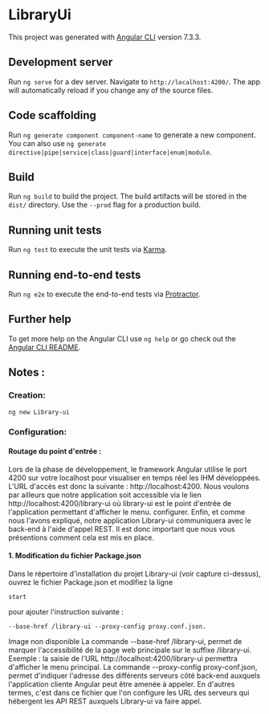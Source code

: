 # LibraryUi

This project was generated with [Angular CLI](https://github.com/angular/angular-cli) version 7.3.3.

## Development server

Run `ng serve` for a dev server. Navigate to `http://localhost:4200/`. The app will automatically reload if you change any of the source files.

## Code scaffolding

Run `ng generate component component-name` to generate a new component. You can also use `ng generate directive|pipe|service|class|guard|interface|enum|module`.

## Build

Run `ng build` to build the project. The build artifacts will be stored in the `dist/` directory. Use the `--prod` flag for a production build.

## Running unit tests

Run `ng test` to execute the unit tests via [Karma](https://karma-runner.github.io).

## Running end-to-end tests

Run `ng e2e` to execute the end-to-end tests via [Protractor](http://www.protractortest.org/).

## Further help

To get more help on the Angular CLI use `ng help` or go check out the [Angular CLI README](https://github.com/angular/angular-cli/blob/master/README.md).

## Notes :

### Creation: 

```
ng new Library-ui
```
### Configuration: 

#### Routage du point d'entrée : 

Lors de la phase de développement, le framework Angular utilise le port 4200 sur votre localhost pour visualiser en temps réel les IHM développées. L’URL d'accès est donc la suivante : http://localhost:4200.
Nous voulons par ailleurs que notre application soit accessible via le lien http://localhost:4200/library-ui où library-ui est le point d'entrée de l'application permettant d'afficher le menu. configurer. Enfin, et comme nous l'avons expliqué, notre application Library-ui communiquera avec le back-end à l'aide d'appel REST. Il est donc important que nous vous présentions comment cela est mis en place.

#### 1. Modification du fichier Package.json

Dans le répertoire d'installation du projet Library-ui (voir capture ci-dessus), ouvrez le fichier Package.json et modifiez la ligne

```
start
```
pour ajouter l'instruction suivante : 
```
--base-href /library-ui --proxy-config proxy.conf.json.
```

Image non disponible
La commande --base-href /library-ui, permet de marquer l'accessibilité de la page web principale sur le suffixe /library-ui. Exemple : la saisie de l’URL http://localhost:4200/library-ui permettra d'afficher le menu principal.
La commande --proxy-config proxy-conf.json, permet d'indiquer l'adresse des différents serveurs côté back-end auxquels l'application cliente Angular peut être amenée à appeler. En d'autres termes, c'est dans ce fichier que l'on configure les URL des serveurs qui hébergent les API REST auxquels Library-ui va faire appel.